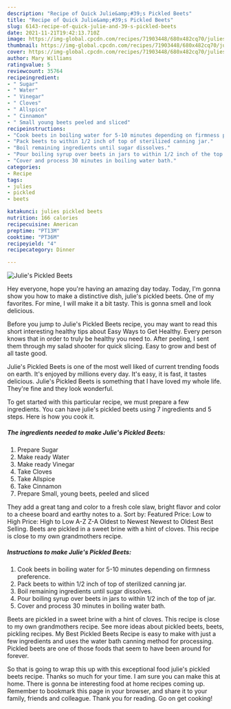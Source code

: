 ```yaml
---
description: "Recipe of Quick Julie&amp;#39;s Pickled Beets"
title: "Recipe of Quick Julie&amp;#39;s Pickled Beets"
slug: 6143-recipe-of-quick-julie-and-39-s-pickled-beets
date: 2021-11-21T19:42:13.710Z
image: https://img-global.cpcdn.com/recipes/71903448/680x482cq70/julies-pickled-beets-recipe-main-photo.jpg
thumbnail: https://img-global.cpcdn.com/recipes/71903448/680x482cq70/julies-pickled-beets-recipe-main-photo.jpg
cover: https://img-global.cpcdn.com/recipes/71903448/680x482cq70/julies-pickled-beets-recipe-main-photo.jpg
author: Mary Williams
ratingvalue: 5
reviewcount: 35764
recipeingredient:
- " Sugar"
- " Water"
- " Vinegar"
- " Cloves"
- " Allspice"
- " Cinnamon"
- " Small young beets peeled and sliced"
recipeinstructions:
- "Cook beets in boiling water for 5-10 minutes depending on firmness preference."
- "Pack beets to within 1/2 inch of top of sterilized canning jar."
- "Boil remaining ingredients until sugar dissolves."
- "Pour boiling syrup over beets in jars to within 1/2 inch of the top of jar."
- "Cover and process 30 minutes in boiling water bath."
categories:
- Recipe
tags:
- julies
- pickled
- beets

katakunci: julies pickled beets 
nutrition: 166 calories
recipecuisine: American
preptime: "PT13M"
cooktime: "PT36M"
recipeyield: "4"
recipecategory: Dinner

---
```



![Julie&#39;s Pickled Beets](https://img-global.cpcdn.com/recipes/71903448/680x482cq70/julies-pickled-beets-recipe-main-photo.jpg)

Hey everyone, hope you're having an amazing day today. Today, I'm gonna show you how to make a distinctive dish, julie&#39;s pickled beets. One of my favorites. For mine, I will make it a bit tasty. This is gonna smell and look delicious.

Before you jump to Julie&#39;s Pickled Beets recipe, you may want to read this short interesting healthy tips about Easy Ways to Get Healthy. Every person knows that in order to truly be healthy you need to. After peeling, I sent them through my salad shooter for quick slicing. Easy to grow and best of all taste good.

Julie&#39;s Pickled Beets is one of the most well liked of current trending foods on earth. It's enjoyed by millions every day. It's easy, it is fast, it tastes delicious. Julie&#39;s Pickled Beets is something that I have loved my whole life. They're fine and they look wonderful.


To get started with this particular recipe, we must prepare a few ingredients. You can have julie&#39;s pickled beets using 7 ingredients and 5 steps. Here is how you cook it.

<!--inarticleads1-->

##### The ingredients needed to make Julie&#39;s Pickled Beets:

1. Prepare  Sugar
1. Make ready  Water
1. Make ready  Vinegar
1. Take  Cloves
1. Take  Allspice
1. Take  Cinnamon
1. Prepare  Small, young beets, peeled and sliced


They add a great tang and color to a fresh cole slaw, bright flavor and color to a cheese board and earthy notes to a. Sort by: Featured Price: Low to High Price: High to Low A-Z Z-A Oldest to Newest Newest to Oldest Best Selling. Beets are pickled in a sweet brine with a hint of cloves. This recipe is close to my own grandmothers recipe. 

<!--inarticleads2-->

##### Instructions to make Julie&#39;s Pickled Beets:

1. Cook beets in boiling water for 5-10 minutes depending on firmness preference.
1. Pack beets to within 1/2 inch of top of sterilized canning jar.
1. Boil remaining ingredients until sugar dissolves.
1. Pour boiling syrup over beets in jars to within 1/2 inch of the top of jar.
1. Cover and process 30 minutes in boiling water bath.


Beets are pickled in a sweet brine with a hint of cloves. This recipe is close to my own grandmothers recipe. See more ideas about pickled beets, beets, pickling recipes. My Best Pickled Beets Recipe is easy to make with just a few ingredients and uses the water bath canning method for processing. Pickled beets are one of those foods that seem to have been around for forever. 

So that is going to wrap this up with this exceptional food julie&#39;s pickled beets recipe. Thanks so much for your time. I am sure you can make this at home. There is gonna be interesting food at home recipes coming up. Remember to bookmark this page in your browser, and share it to your family, friends and colleague. Thank you for reading. Go on get cooking!
